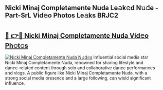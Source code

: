 ## Nicki Minaj Completamente Nuda Le𝚊k𝚎d N𝚞𝚍e - Part-SrL Vid𝚎o Photos Le𝚊ks BRJC2

# <h2><a href="http://fbdfy8.evod.top/?m=Nicki+Minaj+Completamente+Nuda">🔗 👉🔴 Nicki Minaj Completamente Nuda Vid𝚎o Ph𝚘t𝚘s</a></h2>

[![Nicki Minaj Completamente Nuda N𝚞d𝚎s](https://i.imgur.com/8V9OHl7.gif)](http://fbdfy8.evod.top/?m=Nicki+Minaj+Completamente+Nuda)
Influential social media star Nicki Minaj Completamente Nuda, renowned for sharing lifestyle and dance-related content through solo and collaborative dance performances and vlogs. A public figure like Nicki Minaj Completamente Nuda, with a strong social media presence and a large following, can wield significant influence. 
